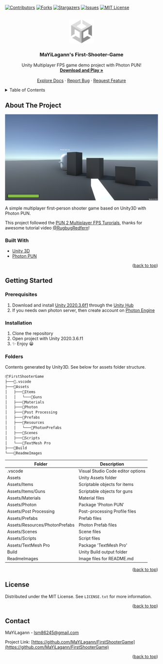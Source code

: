 <div id="top"></div>
<!--
*** Thanks for checking out the FirstShooterGame. If you have a suggestion
*** that would make this better, please fork the repo and create a pull request
*** or simply open an issue with the tag "enhancement".
*** Don't forget to give the project a star!
*** Thanks again! Now go create something AMAZING! :D
-->



<!-- PROJECT SHIELDS -->
<!--
*** I'm using markdown "reference style" links for readability.
*** Reference links are enclosed in brackets [ ] instead of parentheses ( ).
*** See the bottom of this document for the declaration of the reference variables
*** for contributors-url, forks-url, etc. This is an optional, concise syntax you may use.
*** https://www.markdownguide.org/basic-syntax/#reference-style-links
-->
[![Contributors][contributors-shield]][contributors-url]
[![Forks][forks-shield]][forks-url]
[![Stargazers][stars-shield]][stars-url]
[![Issues][issues-shield]][issues-url]
[![MIT License][license-shield]][license-url]



<!-- PROJECT LOGO -->
<br />
<div align="center">
  <a href="https://github.com/MaYiLagann/FirstShooterGame">
    <img src="ReadmeImages/logo.png" alt="Logo" width="80" height="80">
  </a>

  <h3 align="center">MaYiLagann's First-Shooter-Game</h3>

  <p align="center">
    Unity Multiplayer FPS game demo project with Photon PUN!
    <br />
    <a href="https://github.com/MaYiLagann/FirstShooterGame/releases"><strong>Download and Play »</strong></a>
    <br />
    <br />
    <a href="https://github.com/MaYiLagann/FirstShooterGame">Explore Docs</a>
    ·
    <a href="https://github.com/MaYiLagann/FirstShooterGame/issues">Report Bug</a>
    ·
    <a href="https://github.com/MaYiLagann/FirstShooterGame/issues">Request Feature</a>
  </p>
</div>



<!-- TABLE OF CONTENTS -->
<details>
  <summary>Table of Contents</summary>
  <ol>
    <li>
      <a href="#about-the-project">About The Project</a>
      <ul>
        <li><a href="#built-with">Built With</a></li>
      </ul>
    </li>
    <li>
      <a href="#getting-started">Getting Started</a>
      <ul>
        <li><a href="#prerequisites">Prerequisites</a></li>
        <li><a href="#installation">Installation</a></li>
        <li><a href="#folders">Folders</a></li>
      </ul>
    </li>
    <li><a href="#license">License</a></li>
    <li><a href="#contact">Contact</a></li>
  </ol>
</details>



<!-- ABOUT THE PROJECT -->
## About The Project

![Product Name Screen Shot][product-screenshot]

A simple multiplayer first-person shooter game based on Unity3D with Photon PUN.
<br />

This project followed the
[PUN 2 Multiplayer FPS Turorials](https://www.youtube.com/watch?v=zPZK7C5_BQo&list=PLhsVv9Uw1WzjI8fEBjBQpTyXNZ6Yp1ZLw/),
thanks for awesome tutorial video [@RugbugRedfern](https://github.com/RugbugRedfern/)!

### Built With

* [Unity 3D](https://unity.com/)
* [Photon PUN](https://www.photonengine.com/)

<p align="right">(<a href="#top">back to top</a>)</p>



<!-- GETTING STARTED -->
## Getting Started

### Prerequisites

1. Download and install [Unity 2020.3.6f1](https://unity3d.com/get-unity/download/archive/) through the [Unity Hub](https://unity3d.com/get-unity/download/)
2. If you needs own photon server, then create account on [Photon Engine](https://id.photonengine.com/en-US/Account/SignUp/)

### Installation

1. Clone the repository
2. Open project with Unity 2020.3.6.f1
3. ✨ Enjoy 😀

### Folders

Contents generated by Unity3D. See below for assets folder structure.

```bash
📦FirstShooterGame
├───📂.vscode
├───📂Assets
│   ├───📂Items
│   │   └───📂Guns
│   ├───📂Materials
│   ├───📂Photon
│   ├───📂Post Processing
│   ├───📂Prefabs
│   ├───📂Resources
│   │   └───📂PhotonPrefabs
│   ├───📂Scenes
│   ├───📂Scripts
│   └───📂TextMesh Pro
├───📂Build
└───📂ReadmeImages
```
| Folder                         | Description                       |
|--------------------------------|-----------------------------------|
| .vscode                        | Visual Studio Code editor options |
| Assets                         | Unity Assets folder               |
| Assets/Items                   | Scriptable objects for items      |
| Assets/Items/Guns              | Scriptable objects for guns       |
| Assets/Materials               | Material files                    |
| Assets/Photon                  | Package 'Photon PUN'              |
| Assets/Post Processing         | Post-processing Profile files     |
| Assets/Prefabs                 | Prefab files                      |
| Assets/Resources/PhotonPrefabs | Photon Prefab files               |
| Assets/Scenes                  | Scene files                       |
| Assets/Scripts                 | Script files                      |
| Assets/TextMesh Pro            | Package 'TextMesh Pro'            |
| Build                          | Unity Build output folder         |
| ReadmeImages                   | Image files for README.md         |

<p align="right">(<a href="#top">back to top</a>)</p>



<!-- LICENSE -->
## License

Distributed under the MIT License. See `LICENSE.txt` for more information.

<p align="right">(<a href="#top">back to top</a>)</p>



<!-- CONTACT -->
## Contact

MaYiLagann - lsm86245@gmail.com

Project Link: [https://github.com/MaYiLagann/FirstShooterGame](https://github.com/MaYiLagann/FirstShooterGame)

<p align="right">(<a href="#top">back to top</a>)</p>



<!-- MARKDOWN LINKS & IMAGES -->
<!-- https://www.markdownguide.org/basic-syntax/#reference-style-links -->
[contributors-shield]: https://img.shields.io/github/contributors/MaYiLagann/FirstShooterGame?style=for-the-badge
[contributors-url]: https://github.com/MaYiLagann/FirstShooterGame/graphs/contributors
[forks-shield]: https://img.shields.io/github/forks/MaYiLagann/FirstShooterGame?style=for-the-badge
[forks-url]: https://github.com/MaYiLagann/FirstShooterGame/network/members
[stars-shield]: https://img.shields.io/github/stars/MaYiLagann/FirstShooterGame?style=for-the-badge
[stars-url]: https://github.com/MaYiLagann/FirstShooterGame/stargazers
[issues-shield]: https://img.shields.io/github/issues/MaYiLagann/FirstShooterGame?style=for-the-badge
[issues-url]: https://github.com/MaYiLagann/FirstShooterGame/issues
[license-shield]: https://img.shields.io/github/license/MaYiLagann/FirstShooterGame?style=for-the-badge
[license-url]: https://github.com/MaYiLagann/FirstShooterGame/blob/master/LICENSE.txt
[product-screenshot]: ReadmeImages/screenshot.png
